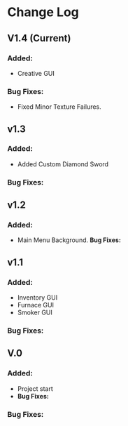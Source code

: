 # Change Log

## V1.4 (Current)
### **Added:**
- Creative GUI
### **Bug Fixes:**
- Fixed Minor Texture Failures.
## v1.3
### **Added:**
- Added Custom Diamond Sword
### **Bug Fixes:**
## v1.2
### **Added:**
- Main Menu Background.
**Bug Fixes:**

## v1.1
### **Added:**
- Inventory GUI
- Furnace GUI
- Smoker GUI
### **Bug Fixes:**
## V.0
### **Added:**
- Project start
- **Bug Fixes:**
### **Bug Fixes:**
